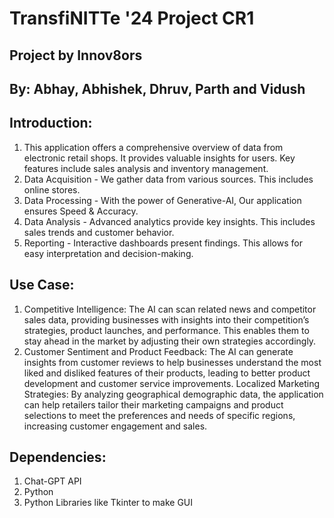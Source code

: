 # TransfiNITTe '24 Project CR1
## Project by Innov8ors
## By: Abhay, Abhishek, Dhruv, Parth and Vidush

## Introduction:
1. This application offers a comprehensive overview of data from electronic retail shops. It provides valuable insights for users. Key features include sales analysis and inventory management.
2. Data Acquisition - We gather data from various sources. This includes online stores.
3. Data Processing - With the power of Generative-AI, Our application ensures Speed & Accuracy.
4. Data Analysis - Advanced analytics provide key insights. This includes sales trends and customer behavior.
5. Reporting - Interactive dashboards present findings. This allows for easy interpretation and decision-making.

## Use Case:
1. Competitive Intelligence: The AI can scan related news and competitor sales data, providing businesses with insights into their competition’s strategies, product launches, and performance. This enables them to stay ahead in the market by adjusting their own strategies accordingly.
2. Customer Sentiment and Product Feedback: The AI can generate insights from customer reviews to help businesses understand the most liked and disliked features of their products, leading to better product development and customer service improvements.
Localized Marketing Strategies: By analyzing geographical demographic data, the application can help retailers tailor their marketing campaigns and product selections to meet the preferences and needs of specific regions, increasing customer engagement and sales.

## Dependencies:
1. Chat-GPT API
2. Python
3. Python Libraries like Tkinter to make GUI
